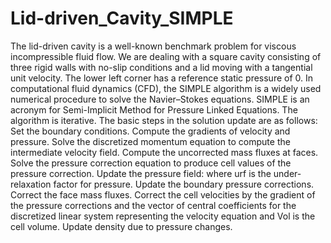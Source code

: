 # Lid-driven_Cavity_SIMPLE
The lid-driven cavity is a well-known benchmark problem for viscous incompressible fluid flow. We are dealing with a square cavity consisting of three rigid walls with no-slip conditions and a lid moving with a tangential unit velocity. The lower left corner has a reference static pressure of 0. In computational fluid dynamics (CFD), the SIMPLE algorithm is a widely used numerical procedure to solve the Navier–Stokes equations. SIMPLE is an acronym for Semi-Implicit Method for Pressure Linked Equations.  The algorithm is iterative. The basic steps in the solution update are as follows:  Set the boundary conditions. Compute the gradients of velocity and pressure. Solve the discretized momentum equation to compute the intermediate velocity field. Compute the uncorrected mass fluxes at faces. Solve the pressure correction equation to produce cell values of the pressure correction. Update the pressure field: where urf is the under-relaxation factor for pressure. Update the boundary pressure corrections. Correct the face mass fluxes. Correct the cell velocities by the gradient of the pressure corrections and the vector of central coefficients for the discretized linear system representing the velocity equation and Vol is the cell volume. Update density due to pressure changes.

